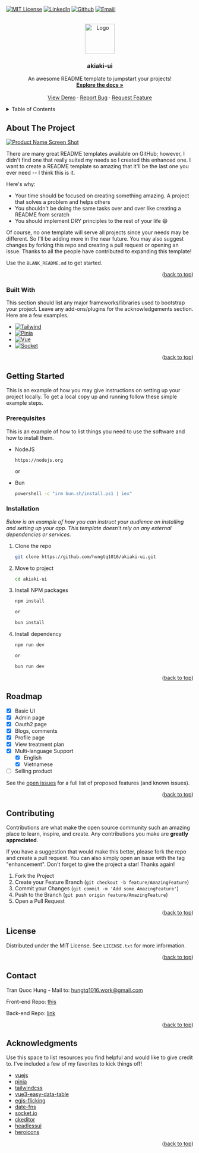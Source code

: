 
<a name="readme-top"></a>

[![MIT License][license-shield]][license-url]
[![LinkedIn][linkedin-shield]][linkedin-url]
[![Github][github-shield]][github-url]
[![Emaiil][mail-shield]][mail-url]


<!-- PROJECT LOGO -->
<br />
<div align="center">
  <a href="https://github.com/hungtq10016/akiaki-ui">
    <img src="/demo.png" alt="Logo" width="80" height="80">
  </a>

  <h3 align="center">akiaki-ui</h3>

  <p align="center">
    An awesome README template to jumpstart your projects!
    <br />
    <a href="https://github.com/hungtq1016/akiaki-ui"><strong>Explore the docs »</strong></a>
    <br />
    <br />
    <a href="https://github.com/hungtq1016/akiaki-ui">View Demo</a>
    ·
    <a href="https://github.com/hungtq1016/akiaki-ui/issues/new?labels=bug&template=bug-report---.md">Report Bug</a>
    ·
    <a href="https://github.com/hungtq1016/akiaki-ui/issues/new?labels=enhancement&template=feature-request---.md">Request Feature</a>
  </p>
</div>



<!-- TABLE OF CONTENTS -->
<details>
  <summary>Table of Contents</summary>
  <ol>
    <li>
      <a href="#about-the-project">About The Project</a>
      <ul>
        <li><a href="#built-with">Built With</a></li>
      </ul>
    </li>
    <li>
      <a href="#getting-started">Getting Started</a>
      <ul>
        <li><a href="#prerequisites">Prerequisites</a></li>
        <li><a href="#installation">Installation</a></li>
      </ul>
    </li>
    <li><a href="#usage">Usage</a></li>
    <li><a href="#roadmap">Roadmap</a></li>
    <li><a href="#contributing">Contributing</a></li>
    <li><a href="#license">License</a></li>
    <li><a href="#contact">Contact</a></li>
    <li><a href="#acknowledgments">Acknowledgments</a></li>
  </ol>
</details>



<!-- ABOUT THE PROJECT -->
## About The Project

[![Product Name Screen Shot][product-screenshot]](https://example.com)

There are many great README templates available on GitHub; however, I didn't find one that really suited my needs so I created this enhanced one. I want to create a README template so amazing that it'll be the last one you ever need -- I think this is it.

Here's why:
* Your time should be focused on creating something amazing. A project that solves a problem and helps others
* You shouldn't be doing the same tasks over and over like creating a README from scratch
* You should implement DRY principles to the rest of your life :smile:

Of course, no one template will serve all projects since your needs may be different. So I'll be adding more in the near future. You may also suggest changes by forking this repo and creating a pull request or opening an issue. Thanks to all the people have contributed to expanding this template!

Use the `BLANK_README.md` to get started.

<p align="right">(<a href="#readme-top">back to top</a>)</p>



### Built With

This section should list any major frameworks/libraries used to bootstrap your project. Leave any add-ons/plugins for the acknowledgements section. Here are a few examples.

* [![Tailwind][TailwindCSS]][Tailwind-url]
* [![Pinia][Pinia.vuejs]][Pinia-url]
* [![Vue][Vue.js]][Vue-url]
* [![Socket][Socket.io]][Socket-url]


<p align="right">(<a href="#readme-top">back to top</a>)</p>



<!-- GETTING STARTED -->
## Getting Started

This is an example of how you may give instructions on setting up your project locally.
To get a local copy up and running follow these simple example steps.

### Prerequisites

This is an example of how to list things you need to use the software and how to install them.
* NodeJS
  ```link
  https://nodejs.org
  ```
  or

* Bun
  ```sh
  powershell -c "irm bun.sh/install.ps1 | iex"
  ```
### Installation

_Below is an example of how you can instruct your audience on installing and setting up your app. This template doesn't rely on any external dependencies or services._

1. Clone the repo
   ```sh
   git clone https://github.com/hungtq1016/akiaki-ui.git
   ```
2. Move to project
   ```sh
   cd akiaki-ui
   ```
3. Install NPM packages
   ```sh
   npm install

   or

   bun install
   ```
4. Install dependency
    ```sh
   npm run dev

   or

   bun run dev
   ```

<p align="right">(<a href="#readme-top">back to top</a>)</p>

<!-- ROADMAP -->
## Roadmap

- [x] Basic UI
- [x] Admin page
- [x] Oauth2 page
- [x] Blogs, comments
- [x] Profile page
- [x] View treatment plan
- [x] Multi-language Support
    - [x] English
    - [x] Vietnamese
- [ ] Selling product

See the [open issues](https://github.com/hungtq1016/akiaki-ui/issues) for a full list of proposed features (and known issues).

<p align="right">(<a href="#readme-top">back to top</a>)</p>



<!-- CONTRIBUTING -->
## Contributing

Contributions are what make the open source community such an amazing place to learn, inspire, and create. Any contributions you make are **greatly appreciated**.

If you have a suggestion that would make this better, please fork the repo and create a pull request. You can also simply open an issue with the tag "enhancement".
Don't forget to give the project a star! Thanks again!

1. Fork the Project
2. Create your Feature Branch (`git checkout -b feature/AmazingFeature`)
3. Commit your Changes (`git commit -m 'Add some AmazingFeature'`)
4. Push to the Branch (`git push origin feature/AmazingFeature`)
5. Open a Pull Request

<p align="right">(<a href="#readme-top">back to top</a>)</p>



<!-- LICENSE -->
## License

Distributed under the MIT License. See `LICENSE.txt` for more information.

<p align="right">(<a href="#readme-top">back to top</a>)</p>



<!-- CONTACT -->
## Contact

Tran Quoc Hung - Mail to: [hungtq1016.work@gmail.com][mail-url]

Front-end Repo: [this](https://github.com/hungtq1016/akiaki-ui)

Back-end Repo: [link](https://github.com/hungtq1016/akiaki-ap)

<p align="right">(<a href="#readme-top">back to top</a>)</p>



<!-- ACKNOWLEDGMENTS -->
## Acknowledgments

Use this space to list resources you find helpful and would like to give credit to. I've included a few of my favorites to kick things off!

* [vuejs](https://vuejs.org/)
* [pinia](https://pinia.vuejs.org/)
* [tailwindcss](https://tailwindcss.com/)
* [vue3-easy-data-table](https://hc200ok.github.io/vue3-easy-data-table-doc/)
* [egjs-flicking](https://naver.github.io/egjs-flicking/)
* [date-fns](https://date-fns.org/)
* [socket.io](https://pages.socket.io)
* [ckeditor](https://ckeditor.com/)
* [headlessui](https://headlessui.com/)
* [heroicons](https://heroicons.com/)

<p align="right">(<a href="#readme-top">back to top</a>)</p>


<!-- MARKDOWN LINKS & IMAGES -->
<!-- https://www.markdownguide.org/basic-syntax/#reference-style-links -->
[mail-shield]: https://img.shields.io/badge/-Gmail-blue.svg?style=for-the-badge&logo=gmail&colorB=#f2a60c
[mail-url]: https://mail.google.com/mail/?view=cm&fs=1&to=hungtq1016.work@gmail.com&su=Mail-from-git&body=BODY
[github-shield]: https://img.shields.io/badge/-Github-black.svg?style=for-the-badge&logo=github&colorB=555
[github-url]: https://github.com/hungtq1016/
[license-shield]: https://img.shields.io/github/license/hungtq1016/akiaki-ui.svg?style=for-the-badge
[license-url]: https://github.com/hungtq1016/akiaki-ui/blob/master/LICENSE.txt
[linkedin-shield]: https://img.shields.io/badge/-LinkedIn-blue.svg?style=for-the-badge&logo=linkedin&colorB=0e76a8
[linkedin-url]: https://www.linkedin.com/in/hungtran1016

[product-screenshot]: demo.png
[TailwindCSS]: https://img.shields.io/badge/TailwindCSS-blue?style=for-the-badge&logo=tailwindcss&logoColor=white
[Tailwind-url]: https://tailwindcss.com/
[Pinia.vuejs]: https://img.shields.io/badge/🍍-Pinia-yellow?style=for-the-badge&logo=pinia&logoColor=white
[Pinia-url]: https://pinia.vuejs.org/
[Vue.js]: https://img.shields.io/badge/Vue.js-35495E?style=for-the-badge&logo=vuedotjs&logoColor=4FC08D
[Vue-url]: https://vuejs.org/
[Socket.io]: https://img.shields.io/badge/Socket-black?style=for-the-badge&logo=socketdotio&logoColor=white
[Socket-url]: https://socket.io/